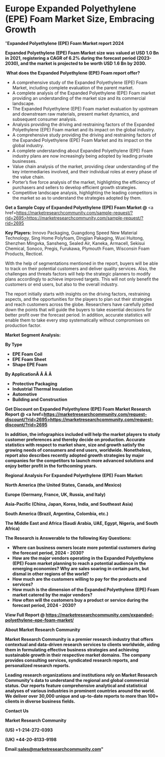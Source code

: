 # Europe Expanded Polyethylene (EPE) Foam Market Size, Embracing Growth
"<strong>Expanded Polyethylene (EPE) Foam Market report 2024</strong>

<strong>Expanded Polyethylene (EPE) Foam Market size was valued at USD 1.0 Bn in 2021, registering a CAGR of 6.2% during the forecast period (2023-2030), and the market is projected to be worth USD 1.6 Bn by 2030.</strong>

 <strong><b>What does the Expanded Polyethylene (EPE) Foam report offer?</b></strong>
<ul>
  <li>A comprehensive study of the Expanded Polyethylene (EPE) Foam Market, including complete evaluation of the parent market.</li>
  <li>A complete analysis of the Expanded Polyethylene (EPE) Foam market providing an understanding of the market size and its commercial landscape.</li>
  <li>The Expanded Polyethylene (EPE) Foam market evaluation by upstream and downstream raw materials, present market dynamics, and subsequent consumer analysis.</li>
  <li>Analysis providing the driving and restraining factors of the Expanded Polyethylene (EPE) Foam market and its impact on the global industry.</li>
  <li>A comprehensive study providing the driving and restraining factors of the Expanded Polyethylene (EPE) Foam Market and its impact on the global industry.</li>
  <li>A complete understanding about Expanded Polyethylene (EPE) Foam industry plans are now increasingly being adopted by leading private businesses.</li>
  <li>Value chain analysis of the market, providing clear understanding of the key intermediaries involved, and their individual roles at every phase of the value chain.</li>
  <li>Porter’s five force analysis of the market, highlighting the efficiency of purchasers and sellers to develop efficient growth strategies.</li>
  <li>Competitive landscape analysis, highlighting the leading competitors in the market so as to understand the strategies adopted by them.</li>
</ul>

<strong>Get a Sample Copy of Expanded Polyethylene (EPE) Foam Market @ </strong><a href=https://marketresearchcommunity.com/sample-request/?rid=2695><u>https://marketresearchcommunity.com/sample-request/?rid=2695</u></a>

<strong>Key Players:</strong> 
Innovo Packaging, Guangdong Speed New Material Technology, Sing Home Polyfoam, Dingjian Pakaging, Wuxi Huitong, Shenzhen Mingvka, Sansheng, Sealed Air, Kaneka, Armacell, Sekisui Chemical, Sonoco, Pregis, Furukawa, Plymouth Foam, Wisconsin Foam Products, Recticel.

With the help of segmentations mentioned in the report, buyers will be able to track on their potential customers and deliver quality services. Also, the challenges and threats factors will help the strategic planners to modify plans accordingly to achieve improved targets. This will not only benefit the customers or end users, but also to the overall industry.

The report initially starts with insights on the driving factors, restraining aspects, and the opportunities for the players to plan out their strategies and reach customers across the globe. Researchers have carefully jotted down the points that will guide the buyers to take essential decisions for better profit over the forecast period. In addition, accurate statistics will enable them to take every step systematically without compromises on production factor.

<strong>Market Segment Analysis:</strong>


<strong><strong>By Type</strong></h4>
<ul>
 	<li>EPE Foam Coil</li>
 	<li>EPE Foam Sheet</li>
 	<li>Shape EPE Foam</li>
</ul>
<strong><strong>By ApplicationÂ Â Â Â  </strong></h4>
<ul>
 	<li>Protective Packaging</li>
 	<li>Industrial Thermal Insulation</li>
 	<li>Automotive</li>
 	<li>Building and Construction</li>
</ul>

<strong>Get Discount on Expanded Polyethylene (EPE) Foam Market Research Report @ </b></strong><a href=https://marketresearchcommunity.com/request-discount/?rid=2695><u>https://marketresearchcommunity.com/request-discount/?rid=2695</u></a>

In addition, the infographics included will help the market players to study customer preferences and thereby decide on production. Accurate statistics with respect to market share, size and growth satisfy the growing needs of consumers and end users, worldwide. Nonetheless, report also describes recently adopted growth strategies by major companies for the competitors to launch more advanced solutions and enjoy better profit in the forthcoming years.

<strong>Regional Analysis For Expanded Polyethylene (EPE) Foam Market:</strong>

<strong>North America</strong> (the United States, Canada, and Mexico)

<strong>Europe</strong> (Germany, France, UK, Russia, and Italy)

<strong>Asia-Pacific</strong> (China, Japan, Korea, India, and Southeast Asia)

<strong>South America</strong> (Brazil, Argentina, Colombia, etc.)

<strong>The Middle East and Africa</strong> (Saudi Arabia, UAE, Egypt, Nigeria, and South Africa)

<strong>The Research is Answerable to the following Key Questions:</strong>
<ul>
 	<li>Where can business owners locate more potential customers during the forecast period, 2024 - 2030?</li>
 	<li>How are the major vendors operating in the Expanded Polyethylene (EPE) Foam market planning to reach a potential audience in the emerging economies? Why are sales soaring in certain parts, but dismal in other regions of the world?</li>
 	<li>How much are the customers willing to pay for the products and services?</li>
 	<li>How much is the dimension of the Expanded Polyethylene (EPE) Foam market catered by the major vendors?</li>
 	<li>How often will the customers buy a product or service during the forecast period, 2024 - 2030?</li>
</ul>

<strong>View Full Report @</strong> <a href=https://marketresearchcommunity.com/expanded-polyethylene-epe-foam-market/>https://marketresearchcommunity.com/expanded-polyethylene-epe-foam-market/</a>

<strong>About Market Research Community</strong>

Market Research Community is a premier research industry that offers contextual and data-driven research services to clients worldwide, aiding them in formulating effective business strategies and achieving sustainable growth in their respective market domains. The company provides consulting services, syndicated research reports, and personalized research reports.

Leading research organizations and institutions rely on Market Research Community's data to understand the regional and global commercial status. Our reports feature comprehensive analytical and statistical analyses of various industries in prominent countries around the world. We deliver over 30,000 unique and up-to-date reports to more than 100+ clients in diverse business fields.

<strong>Contact Us</strong>

<strong>Market Research Community</strong>

(US) +1-214-272-0393

(UK) +44-20-8133-9198

<strong>Email:</strong>sales@marketresearchcommunity.com"
